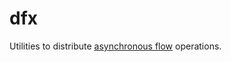 # dfx

Utilities to distribute [asynchronous flow](https://kotlinlang.org/docs/flow.html) operations.
